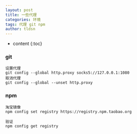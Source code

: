 ```yaml
---
layout: post
title: 一些代理
categories: 环境
tags: 代理 git npm
author: tldsn
---
```


* content
{:toc}

### git

    设置代理
    git config --global http.proxy socks5://127.0.0.1:1080
    取消代理
    git config --global --unset http.proxy

### npm

    淘宝镜像
    npm config set registry https://registry.npm.taobao.org

    验证
    npm config get registry

